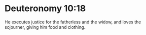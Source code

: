 # Deuteronomy 10:18

He executes justice for the fatherless and the widow, and loves the sojourner, giving him food and clothing.

